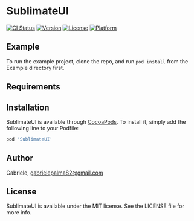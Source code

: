 # SublimateUI

[![CI Status](https://img.shields.io/travis/Gabriele/SublimateUI.svg?style=flat)](https://travis-ci.org/Gabriele/SublimateUI)
[![Version](https://img.shields.io/cocoapods/v/SublimateUI.svg?style=flat)](https://cocoapods.org/pods/SublimateUI)
[![License](https://img.shields.io/cocoapods/l/SublimateUI.svg?style=flat)](https://cocoapods.org/pods/SublimateUI)
[![Platform](https://img.shields.io/cocoapods/p/SublimateUI.svg?style=flat)](https://cocoapods.org/pods/SublimateUI)

## Example

To run the example project, clone the repo, and run `pod install` from the Example directory first.

## Requirements

## Installation

SublimateUI is available through [CocoaPods](https://cocoapods.org). To install
it, simply add the following line to your Podfile:

```ruby
pod 'SublimateUI'
```

## Author

Gabriele, gabrielepalma82@gmail.com

## License

SublimateUI is available under the MIT license. See the LICENSE file for more info.
